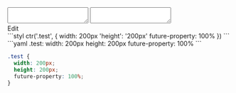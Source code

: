 <div data-size="125" data-example="basic" class="code-cont">
    <div class="code">
        <div class="code-wrap">
            <textarea id="stylus"></textarea>
            <textarea id="css"></textarea>
            <div class="edit-code">
                <span>Edit</span>
            </div>
        </div>
    </div>
</div>


<div data-size="125" data-examples="stylus"></div>
```styl
ctr('.test', {
  width: 200px
  'height': '200px'
  future-property: 100%
})
```

<div data-size="125" data-examples="yaml"></div>
```yaml
.test:
  width: 200px
  height: 200px
  future-property: 100%
```

```css
.test {
  width: 200px;
  height: 200px;
  future-property: 100%;
}
```
<div class="cf"></div>
